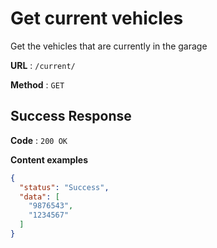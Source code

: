 # Get current vehicles

Get the vehicles that are currently in the garage

**URL** : `/current/`

**Method** : `GET`

## Success Response

**Code** : `200 OK`

**Content examples**

```json
{
  "status": "Success",
  "data": [
    "9876543", 
    "1234567"
  ]
}
```
